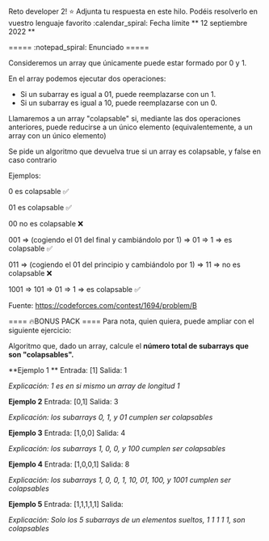 Reto developer 2!
:star: Adjunta tu respuesta en este hilo. Podéis resolverlo en vuestro lenguaje favorito
:calendar_spiral:  Fecha límite ** 12 septiembre 2022 **

===== :notepad_spiral: Enunciado ===== 

Consideremos un array que únicamente puede estar formado por 0 y 1.

En el array podemos ejecutar dos operaciones:
- Si un subarray es igual a 01, puede reemplazarse con un 1.
- Si un subarray es igual a 10, puede reemplazarse con un 0.

Llamaremos a un array "colapsable" si, mediante las dos operaciones anteriores, puede reducirse a un único elemento (equivalentemente, a un array con un único elemento)

Se pide un algoritmo que devuelva true si un array es colapsable, y false en caso contrario 

Ejemplos:

0 es colapsable :white_check_mark:

01 es colapsable :white_check_mark:

00 no es colapsable :x:

001 => (cogiendo el 01 del final y cambiándolo por 1) => 01 => 1  =>  es colapsable :white_check_mark: 

011 => (cogiendo el 01 del principio y cambiándolo por 1) => 11 => no es colapsable :x:

1001 => 101 => 01 => 1 => es colapsable :white_check_mark:


Fuente: https://codeforces.com/contest/1694/problem/B

==== :fire:BONUS PACK ====
Para nota, quien quiera, puede ampliar con el siguiente ejercicio:

Algoritmo que, dado un array, calcule el **número total de subarrays que son "colapsables".**

**Ejemplo 1 **
Entrada: [1]
Salida: 1

*Explicación: 1 es en si mismo un array de longitud 1*

**Ejemplo 2**
Entrada: [0,1]
Salida: 3

*Explicación: los subarrays 0, 1, y 01 cumplen ser colapsables*

**Ejemplo 3**
Entrada: [1,0,0]
Salida: 4

*Explicación: los subarrays 1, 0, 0, y 100 cumplen ser colapsables*

**Ejemplo 4**
Entrada: [1,0,0,1]
Salida: 8

*Explicación: los subarrays 1, 0, 0, 1, 10, 01, 100, y 1001 cumplen ser colapsables*

**Ejemplo 5**
Entrada: [1,1,1,1,1]
Salida:

*Explicación: Solo los 5 subarrays de un elementos sueltos, 1 1 1 1 1, son colapsables*
